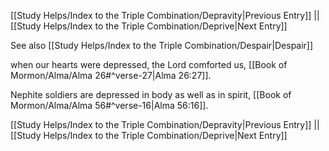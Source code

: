 [[Study Helps/Index to the Triple Combination/Depravity|Previous Entry]]  ||  [[Study Helps/Index to the Triple Combination/Deprive|Next Entry]]

 See also [[Study Helps/Index to the Triple Combination/Despair|Despair]]

 when our hearts were depressed, the Lord comforted us, [[Book of Mormon/Alma/Alma 26#^verse-27|Alma 26:27]].

 Nephite soldiers are depressed in body as well as in spirit, [[Book of Mormon/Alma/Alma 56#^verse-16|Alma 56:16]].

[[Study Helps/Index to the Triple Combination/Depravity|Previous Entry]]  ||  [[Study Helps/Index to the Triple Combination/Deprive|Next Entry]]
